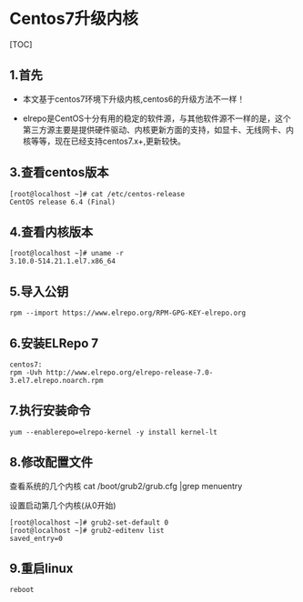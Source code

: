 # Centos7升级内核

[TOC]

## 1.首先

- 本文基于centos7环境下升级内核,centos6的升级方法不一样！

- elrepo是CentOS十分有用的稳定的软件源，与其他软件源不一样的是，这个第三方源主要是提供硬件驱动、内核更新方面的支持，如显卡、无线网卡、内核等等，现在已经支持centos7.x+,更新较快。

## 3.查看centos版本

    [root@localhost ~]# cat /etc/centos-release 
    CentOS release 6.4 (Final)

## 4.查看内核版本

    [root@localhost ~]# uname -r
    3.10.0-514.21.1.el7.x86_64


## 5.导入公钥

    rpm --import https://www.elrepo.org/RPM-GPG-KEY-elrepo.org 


## 6.安装ELRepo 7

    centos7:
    rpm -Uvh http://www.elrepo.org/elrepo-release-7.0-3.el7.elrepo.noarch.rpm

## 7.执行安装命令

    yum --enablerepo=elrepo-kernel -y install kernel-lt

## 8.修改配置文件

查看系统的几个内核
    cat /boot/grub2/grub.cfg |grep menuentry

设置启动第几个内核(从0开始) 

    [root@localhost ~]# grub2-set-default 0
    [root@localhost ~]# grub2-editenv list
    saved_entry=0


## 9.重启linux

    reboot